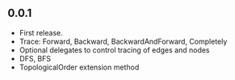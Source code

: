 ## 0.0.1
* First release.
* Trace: Forward, Backward, BackwardAndForward, Completely
* Optional delegates to control tracing of edges and nodes
* DFS, BFS
* TopologicalOrder extension method

